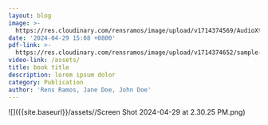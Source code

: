 ```yaml
---
layout: blog
image: >-
  https://res.cloudinary.com/rensramos/image/upload/v1714374569/AudioXtend-feature_iwfsuy.png
date: '2024-04-29 15:08 +0800'
pdf-link: >-
  https://res.cloudinary.com/rensramos/image/upload/v1714374652/sample-pdf_hjnbgd.pdf
video-link: /assets/
title: book title
description: lorem ipsum dolor
category: Publication
author: 'Rens Ramos, Jane Doe, John Doe'
---
```

![]({{site.baseurl}}/assets//Screen Shot 2024-04-29 at 2.30.25 PM.png)
